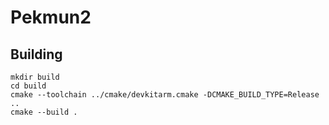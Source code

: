 # Pekmun2

## Building
```
mkdir build
cd build
cmake --toolchain ../cmake/devkitarm.cmake -DCMAKE_BUILD_TYPE=Release ..
cmake --build .
```
